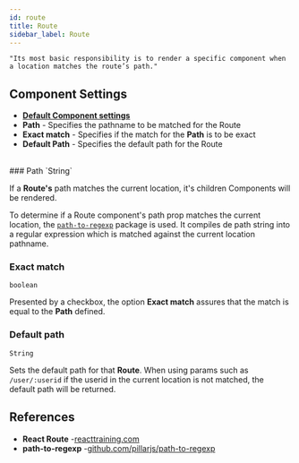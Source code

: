 ```yaml
---
id: route
title: Route
sidebar_label: Route
---
```


`"Its most basic responsibility is to render a specific component when a location matches the route’s path."`

## Component Settings
- [__Default Component settings__](components.md#default-component-settings)
- __Path__ - Specifies the pathname to be matched for the Route
- __Exact match__ - Specifies if the match for the __Path__ is to be exact
- __Default Path__ - Specifies the default path for the Route

<br>
### Path
`String`

If a __Route's__ path matches the current location, it's children Components will be rendered.

To determine if a Route component's path prop matches the current location, the [`path-to-regexp`](https://github.com/pillarjs/path-to-regexp) package is used. It compiles de path string into a regular expression which is matched against the current location pathname.

### Exact match
`boolean`

Presented by a checkbox, the option __Exact match__ assures that the match is equal to the __Path__ defined.

### Default path
`String`

Sets the default path for that __Route__. When using params such as `/user/:userid` if the userid in the current location is not matched, the default path will be returned.

## References

* __React Route__ -[reacttraining.com](https://reacttraining.com/react-router/web/api/Route)
* __path-to-regexp__ -[github.com/pillarjs/path-to-regexp](https://github.com/pillarjs/path-to-regexp)
